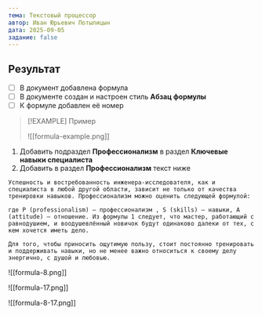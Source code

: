 ```yaml
---
тема: Текстовый процессор
автор: Иван Юрьевич Потылицын
дата: 2025-09-05
задание: false
---
```


## Результат

- [ ] В документ добавлена формула
- [ ] В документе создан и настроен стиль **Абзац формулы**
- [ ] К формуле добавлен её номер

> [!EXAMPLE] Пример
> 
> ![[formula-example.png]]

1. Добавить подраздел **Профессионализм** в раздел **Ключевые навыки специалиста**
2. Добавить в раздел **Профессионализм** текст ниже

```
Успешность и востребованность инженера-исследователя, как и специалиста в любой другой области, зависит не только от качества тренировки навыков. Профессионализм можно оценить следующей формулой:

где P (professionalism) — профессионализм , S (skills) — навыки, A (attitude) — отношение. Из формулы 1 следует, что мастер, работающий с равнодушием, и воодушевлённый новичок будут одинаково далеки от тех, с кем хочется иметь дело.

Для того, чтобы приносить ощутимую пользу, стоит постоянно тренировать и поддерживать навыки, но не менее важно относиться к своему делу энергично, с душой и любовью.
```

![[formula-8.png]]

![[formula-17.png]]

![[formula-8-17.png]]